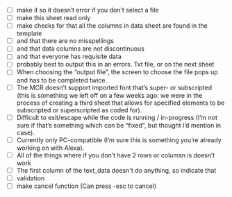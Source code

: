 - [ ] make it so it doesn’t error if you don't select a file
- [ ] make this sheet read only
- [ ] make checks for that all the columns in data sheet are found in  the template
- [ ] and that there are no misspellings
- [ ] and that data columns are not discontinuous
- [ ] and that everyone has requisite data 
- [ ] probably best to output this in an errors. Txt file, or on the next sheet
- [ ] When choosing the “output file”, the screen to choose the file pops up and has to be completed twice.
- [ ] The MCR doesn’t support imported font that’s super- or subscripted (this is something we left off on a few weeks ago: we were in the process of creating a third sheet that allows for specified elements to be subscripted or superscripted as coded for).
- [ ] Difficult to exit/escape while the code is running / in-progress (I’m not sure if that’s something which can be “fixed”, but thought I’d mention in case).
- [ ] Currently only PC-compatible (I’m sure this is something you’re already working on with Alexa).
- [ ] All of the things where if you don’t have 2 rows or columsn is doesn’t work
- [ ] The first column of the text_data doesn't do anything, so indicate that
- [ ] validation
- [ ] make cancel function (Can press -esc to cancel)
